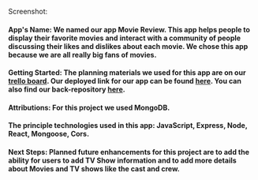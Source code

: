 Screenshot:

#### App's Name: We named our app Movie Review. This app helps people to display their favorite movies and interact with a community of people discussing their likes and dislikes about each movie. We chose this app because we are all really big fans of movies.

#### Getting Started: The planning materials we used for this app are on our [trello board](https://trello.com/invite/b/66a05c6da3eef27de20edbc2/ATTIa8788d82b23f4e9b6a37cb3ce8ecebcc5A691DAB/group-5-mern-project). Our deployed link for our app can be found [here](). You can also find our back-repository [here](https://github.com/Ram-Jam5/movie-review-back-end).

#### Attributions: For this project we used MongoDB.

#### The principle technologies used in this app: JavaScript, Express, Node, React, Mongoose, Cors.

#### Next Steps: Planned future enhancements for this project are to add the ability for users to add TV Show information and to add more details about Movies and TV shows like the cast and crew.